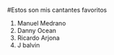 #Estos son mis cantantes favoritos 
1. Manuel Medrano
2. Danny Ocean 
3. Ricardo Arjona
4. J balvin 